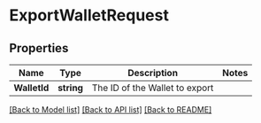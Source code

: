 # ExportWalletRequest

## Properties
Name | Type | Description | Notes
------------ | ------------- | ------------- | -------------
**WalletId** | **string** | The ID of the Wallet to export | 

[[Back to Model list]](../README.md#documentation-for-models) [[Back to API list]](../README.md#documentation-for-api-endpoints) [[Back to README]](../README.md)


